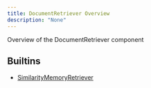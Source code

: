 ```yaml
---
title: DocumentRetriever Overview
description: "None"
---
```

Overview of the DocumentRetriever component
## Builtins
* [SimilarityMemoryRetriever](/docs/components/similaritymemoryretriever/similaritymemoryretriever/)